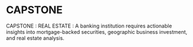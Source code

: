 # CAPSTONE
CAPSTONE : REAL ESTATE : A banking institution requires actionable insights into mortgage-backed securities, geographic business investment, and real estate analysis.

